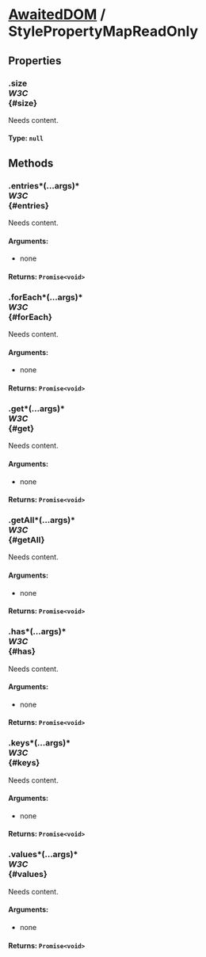 # [AwaitedDOM](/docs/basic-interfaces/awaited-dom) <span>/</span> StylePropertyMapReadOnly

## Properties

### .size <div class="specs"><i>W3C</i></div> {#size}

Needs content.

#### **Type**: `null`

## Methods

### .entries*(...args)* <div class="specs"><i>W3C</i></div> {#entries}

Needs content.

#### **Arguments**:


 - none

#### **Returns**: `Promise<void>`

### .forEach*(...args)* <div class="specs"><i>W3C</i></div> {#forEach}

Needs content.

#### **Arguments**:


 - none

#### **Returns**: `Promise<void>`

### .get*(...args)* <div class="specs"><i>W3C</i></div> {#get}

Needs content.

#### **Arguments**:


 - none

#### **Returns**: `Promise<void>`

### .getAll*(...args)* <div class="specs"><i>W3C</i></div> {#getAll}

Needs content.

#### **Arguments**:


 - none

#### **Returns**: `Promise<void>`

### .has*(...args)* <div class="specs"><i>W3C</i></div> {#has}

Needs content.

#### **Arguments**:


 - none

#### **Returns**: `Promise<void>`

### .keys*(...args)* <div class="specs"><i>W3C</i></div> {#keys}

Needs content.

#### **Arguments**:


 - none

#### **Returns**: `Promise<void>`

### .values*(...args)* <div class="specs"><i>W3C</i></div> {#values}

Needs content.

#### **Arguments**:


 - none

#### **Returns**: `Promise<void>`
